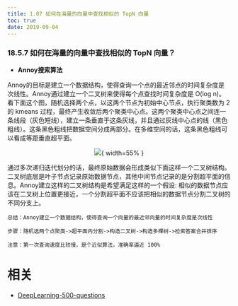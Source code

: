 ```yaml
---
title: 1.07 如何在海量的向量中查找相似的 TopN 向量
toc: true
date: 2019-09-04
---
```



### 18.5.7 如何在海量的向量中查找相似的 TopN 向量？

- **Annoy搜索算法**

Annoy的目标是建立一个数据结构，使得查询一个点的最近邻点的时间复杂度是次线性。Annoy通过建立一个二叉树来使得每个点查找时间复杂度是 O(log n)。 看下面这个图，随机选择两个点，以这两个节点为初始中心节点，执行聚类数为 2 的 kmeans 过程，最终产生收敛后两个聚类中心点。这两个聚类中心点之间连一条线段（灰色短线），建立一条垂直于这条灰线，并且通过灰线中心点的线（黑色粗线）。这条黑色粗线把数据空间分成两部分。在多维空间的话，这条黑色粗线可以看成等距垂直超平面。

<center>

![](http://images.iterate.site/blog/image/20190722/hjHcu8FC2mtN.jpg?imageslim){ width=55% }

</center>


通过多次递归迭代划分的话，最终原始数据会形成类似下面这样一个二叉树结构。二叉树底层是叶子节点记录原始数据节点，其他中间节点记录的是分割超平面的信息。Annoy建立这样的二叉树结构是希望满足这样的一个假设: 相似的数据节点应该在二叉树上位置更接近，一个分割超平面不应该把相似的数据节点分割二叉树的不同分支上。

    总结：Annoy建立一个数据结构，使得查询一个向量的最近邻向量的时间复杂度是次线性

    步骤：随机选两个点聚类->超平面内分割->构造二叉树->构造多棵树->检索答案合并排序

    注意：第一次查询速度比较慢，是个近似算法，准确率逼近 100%





# 相关

- [DeepLearning-500-questions](https://github.com/scutan90/DeepLearning-500-questions)
